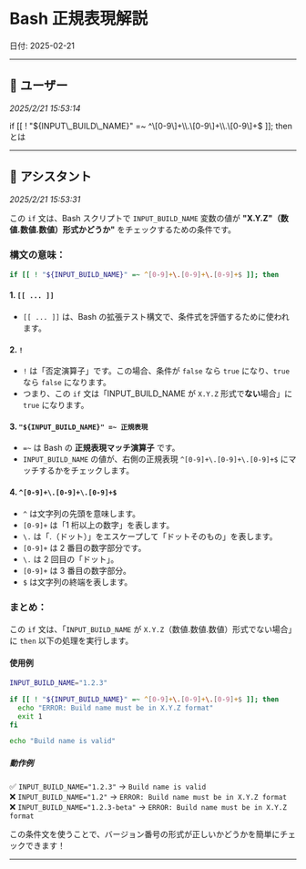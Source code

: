 # Bash 正規表現解説

日付: 2025-02-21

---

## 👤 ユーザー
*2025/2/21 15:53:14*

if \[\[ ! "${INPUT\_BUILD\_NAME}" =~ ^\[0-9\]+\\.\[0-9\]+\\.\[0-9\]+$ \]\]; thenとは

---

## 🤖 アシスタント
*2025/2/21 15:53:31*

この `if` 文は、Bash スクリプトで `INPUT_BUILD_NAME` 変数の値が **"X.Y.Z"（数値.数値.数値）形式かどうか"** をチェックするための条件です。

### 構文の意味：
```bash
if [[ ! "${INPUT_BUILD_NAME}" =~ ^[0-9]+\.[0-9]+\.[0-9]+$ ]]; then
```

#### 1. `[[ ... ]]`
- `[[ ... ]]` は、Bash の拡張テスト構文で、条件式を評価するために使われます。

#### 2. `!`
- `!` は「否定演算子」です。この場合、条件が `false` なら `true` になり、`true` なら `false` になります。
- つまり、この `if` 文は「INPUT_BUILD_NAME が `X.Y.Z` 形式で**ない**場合」に `true` になります。

#### 3. `"${INPUT_BUILD_NAME}" =~ 正規表現`
- `=~` は Bash の **正規表現マッチ演算子** です。
- `INPUT_BUILD_NAME` の値が、右側の正規表現 `^[0-9]+\.[0-9]+\.[0-9]+$` にマッチするかをチェックします。

#### 4. `^[0-9]+\.[0-9]+\.[0-9]+$`
- `^` は文字列の先頭を意味します。
- `[0-9]+` は「1 桁以上の数字」を表します。
- `\.` は「.（ドット）」をエスケープして「ドットそのもの」を表します。
- `[0-9]+` は 2 番目の数字部分です。
- `\.` は 2 回目の「ドット」。
- `[0-9]+` は 3 番目の数字部分。
- `$` は文字列の終端を表します。

### まとめ：
この `if` 文は、「`INPUT_BUILD_NAME` が `X.Y.Z`（数値.数値.数値）形式でない場合」に `then` 以下の処理を実行します。

#### **使用例**
```bash
INPUT_BUILD_NAME="1.2.3"

if [[ ! "${INPUT_BUILD_NAME}" =~ ^[0-9]+\.[0-9]+\.[0-9]+$ ]]; then
  echo "ERROR: Build name must be in X.Y.Z format"
  exit 1
fi

echo "Build name is valid"
```

##### **動作例**
✅ `INPUT_BUILD_NAME="1.2.3"` → `Build name is valid`  
❌ `INPUT_BUILD_NAME="1.2"` → `ERROR: Build name must be in X.Y.Z format`  
❌ `INPUT_BUILD_NAME="1.2.3-beta"` → `ERROR: Build name must be in X.Y.Z format`  

この条件文を使うことで、バージョン番号の形式が正しいかどうかを簡単にチェックできます！

---
